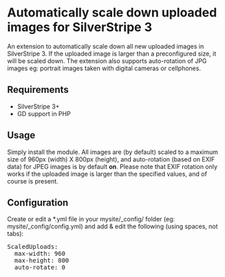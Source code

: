# Automatically scale down uploaded images for SilverStripe 3
An extension to automatically scale down all new uploaded images in SilverStripe 3. If the uploaded
image is larger than a preconfigured size, it will be scaled down. The extension also supports
auto-rotation of JPG images eg: portrait images taken with digital cameras or cellphones.

## Requirements
* SilverStripe 3+
* GD support in PHP

## Usage
Simply install the module. All images are (by default) scaled to a maximum size of 960px (width) X 800px (height),
and auto-rotation (based on EXIF data) for JPEG images is by default **on**. Please note that EXIF rotation only works
if the uploaded image is larger than the specified values, and of course is present.

## Configuration
Create or edit a *.yml file in your mysite/_config/ folder (eg: mysite/_config/config.yml) and
add & edit the following (using spaces, not tabs):
<pre>
ScaledUploads:
  max-width: 960
  max-height: 800
  auto-rotate: 0
</pre>
